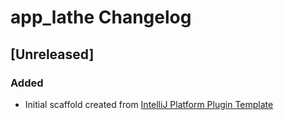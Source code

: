 <!-- Keep a Changelog guide -> https://keepachangelog.com -->

# app_lathe Changelog

## [Unreleased]
### Added
- Initial scaffold created from [IntelliJ Platform Plugin Template](https://github.com/JetBrains/intellij-platform-plugin-template)
